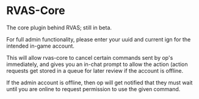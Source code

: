 # RVAS-Core
The core plugin behind RVAS; still in beta.

For full admin functionality, please enter your uuid and current ign for the intended in-game account.

This will allow rvas-core to cancel certain commands sent by op's immediately, and gives you an in-chat prompt to allow the action (action requests get stored in a queue for later review if the account is offline.

If the admin account is offline, then op will get notified that they must wait until you are online to request permission to use the given command.
